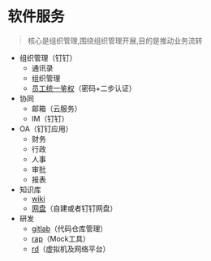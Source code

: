 # 软件服务

> 核心是组织管理,围绕组织管理开展,目的是推动业务流转

- 组织管理（钉钉）
    - 通讯录
    - 组织管理
    - [员工统一鉴权](build/auth.md)（密码+二步认证）
- 协同
    - 邮箱（云服务）
    - IM（钉钉）
- OA（钉钉应用）
    - 财务
    - 行政
    - 人事
    - 审批
    - 报表
- 知识库
    - [wiki](build/wiki.md)
    - [网盘](build/pan.md)（自建或者钉钉网盘）
- 研发
    - [gitlab](build/gitlab.md)（代码仓库管理）
    - [rap](build/rap.md)（Mock工具）
    - [rd](build/rd.md)（虚拟机及网络平台）